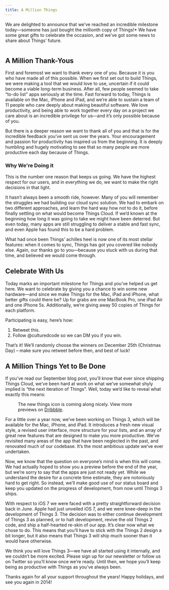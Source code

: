 ```yaml
---
title: A Million Things
---
```


We are delighted to announce that we’ve reached an incredible milestone today—someone has just bought the millionth copy of Things!*
We have some great gifts to celebrate the occasion, and we’ve got some news to share about Things’ future.

<figure class="full">
  <img src="http://cl.ly/image/3z1w1a152M2B/1" alt="">
</figure>

## A Million Thank-Yous

First and foremost we want to thank every one of you. Because it is you who have made all of this possible. When we first set out to build Things, we were making a tool that we would love to use, uncertain if it could become a viable long-term business. After all, few people seemed to take “to-do list” apps seriously at the time. Fast forward to today, Things is available on the Mac, iPhone and iPad, and we’re able to sustain a team of 11 people who care deeply about making beautiful software. We love productivity, and being able to work together every day on a project we care about is an incredible privilege for us—and it’s only possible because of you.

But there is a deeper reason we want to thank all of you and that is for the incredible feedback you’ve sent us over the years. Your encouragement and passion for productivity has inspired us from the beginning. It is deeply humbling and hugely motivating to see that so many people are more productive each day because of Things.

### Why We're Doing it

This is the number one reason that keeps us going. We have the highest respect for our users, and in everything we do, we want to make the right decisions in that light.

It hasn’t always been a smooth ride, however. Many of you will remember the struggles we had building our cloud sync solution. We had to embark on two different approaches, and learn the hard way how not to do it, before finally settling on what would become Things Cloud. If we’d known at the beginning how long it was going to take we might have been deterred. But even today, many apps are still struggling to deliver a stable and fast sync, and even Apple has found this to be a hard problem.

What had once been Things’ achilles heel is now one of its most stellar features: when it comes to sync, Things has got you covered like nobody else. Again, our thanks go to you—because you stuck with us during that time, and believed we would come through.

## Celebrate With Us

Today marks an important milestone for Things and you’ve helped us get here. We want to celebrate by giving you a chance to win some new hardware—and since we make Things for the Mac, iPad and iPhone, what better gifts could there be? Up for grabs are one MacBook Pro, one iPad Air and one iPhone 5s. Additionally, we’re giving away 50 copies of Things for each platform.

Participating is easy, here’s how:

1. Retweet this.
2. Follow @culturedcode so we can DM you if you win.

That’s it! We’ll randomly choose the winners on December 25th (Christmas Day) – make sure you retweet before then, and best of luck!

## A Million Things Yet to Be Done

If you’ve read our September blog post, you’ll know that ever since shipping Things Cloud, we’ve been hard at work on what we’ve somewhat shyly implied is “the next iteration of Things”. Well, today we’d like to reveal what exactly this means:

<figure class="peek-out">
  <img src="http://culturedcode.cachefly.net/frozen/2013/12/things-three.optimized.2x.jpg" alt="">
  <figcaption>The new things icon is coming along nicely. View more previews on <a href="#">Dribbble</a>.</figcaption>
</figure>

For a little over a year now, we’ve been working on Things 3, which will be available for the Mac, iPhone, and iPad. It introduces a fresh new visual style, a revised user interface, more structure for your lists, and an array of great new features that are designed to make you more productive. We’ve revisited many areas of the app that have been neglected in the past, and renovated much of our codebase. It’s the most ambitious update we’ve ever undertaken.

Now, we know that the question on everyone’s mind is when this will come. We had actually hoped to show you a preview before the end of the year, but we’re sorry to say that the apps are just not ready yet. While we understand the desire for a concrete time estimate, they are notoriously hard to get right. So instead, we’ll make good use of our status board and keep you updated on the progress of development, from now until Things 3 ships.

With respect to iOS 7 we were faced with a pretty straightforward decision back in June. Apple had just unveiled iOS 7, and we were knee-deep in the development of Things 3. The decision was to either continue development of Things 3 as planned, or to halt development, revive the old Things 2 code, and ship a half-hearted re-skin of our app. It’s clear now what we chose to do. This means that you’ll have to stick with the Things 2 design a bit longer, but it also means that Things 3 will ship much sooner than it would have otherwise.

We think you will love Things 3—we have all started using it internally, and we couldn’t be more excited. Please sign up for our newsletter or follow us on Twitter so you’ll know once we’re ready. Until then, we hope you’ll keep being as productive with Things as you’ve always been.

Thanks again for all your support throughout the years! Happy holidays, and see you again in 2014!